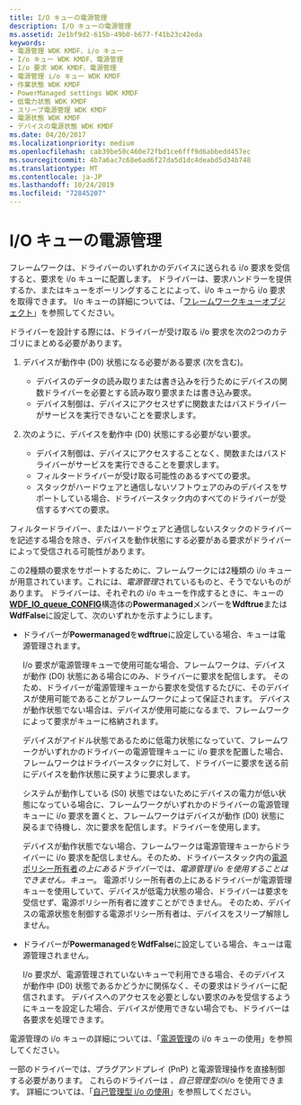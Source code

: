 ```yaml
---
title: I/O キューの電源管理
description: I/O キューの電源管理
ms.assetid: 2e1bf9d2-615b-49b0-b677-f41b23c42eda
keywords:
- 電源管理 WDK KMDF、i/o キュー
- I/o キュー WDK KMDF、電源管理
- I/o 要求 WDK KMDF、電源管理
- 電源管理 i/o キュー WDK KMDF
- 作業状態 WDK KMDF
- PowerManaged settings WDK KMDF
- 低電力状態 WDK KMDF
- スリープ電源管理 WDK KMDF
- 電源状態 WDK KMDF
- デバイスの電源状態 WDK KMDF
ms.date: 04/20/2017
ms.localizationpriority: medium
ms.openlocfilehash: cab39be50c460e72fbd1ce6fff9d6abbedd457ec
ms.sourcegitcommit: 4b7a6ac7c68e6ad6f27da5d1dc4deabd5d34b748
ms.translationtype: MT
ms.contentlocale: ja-JP
ms.lasthandoff: 10/24/2019
ms.locfileid: "72845207"
---
```

# <a name="power-management-for-io-queues"></a>I/O キューの電源管理


フレームワークは、ドライバーのいずれかのデバイスに送られる i/o 要求を受信すると、要求を i/o キューに配置します。 ドライバーは、要求ハンドラーを提供するか、またはキューをポーリングすることによって、i/o キューから i/o 要求を取得できます。 I/o キューの詳細については、「[フレームワークキューオブジェクト](framework-queue-objects.md)」を参照してください。

ドライバーを設計する際には、ドライバーが受け取る i/o 要求を次の2つのカテゴリにまとめる必要があります。

1.  デバイスが動作中 (D0) 状態になる必要がある要求 (次を含む)。
    -   デバイスのデータの読み取りまたは書き込みを行うためにデバイスの関数ドライバーを必要とする読み取り要求または書き込み要求。
    -   デバイス制御は、デバイスにアクセスせずに関数またはバスドライバーがサービスを実行できないことを要求します。

2.  次のように、デバイスを動作中 (D0) 状態にする必要がない要求。
    -   デバイス制御は、デバイスにアクセスすることなく、関数またはバスドライバーがサービスを実行できることを要求します。
    -   フィルタードライバーが受け取る可能性のあるすべての要求。
    -   スタックがハードウェアと通信しないソフトウェアのみのデバイスをサポートしている場合、ドライバースタック内のすべてのドライバーが受信するすべての要求。

フィルタードライバー、またはハードウェアと通信しないスタックのドライバーを記述する場合を除き、デバイスを動作状態にする必要がある要求がドライバーによって受信される可能性があります。

この2種類の要求をサポートするために、フレームワークには2種類の i/o キューが用意されています。これには、*電源管理*されているものと、そうでないものがあります。 ドライバーは、それぞれの i/o キューを作成するときに、キューの[**WDF\_IO\_queue\_CONFIG**](https://docs.microsoft.com/windows-hardware/drivers/ddi/wdfio/ns-wdfio-_wdf_io_queue_config)構造体の**Powermanaged**メンバーを**Wdftrue**または**WdfFalse**に設定して、次のいずれかを示すようにします。

-   ドライバーが**Powermanaged**を**wdftrue**に設定している場合、キューは電源管理されます。

    I/o 要求が電源管理キューで使用可能な場合、フレームワークは、デバイスが動作 (D0) 状態にある場合にのみ、ドライバーに要求を配信します。 そのため、ドライバーが電源管理キューから要求を受信するたびに、そのデバイスが使用可能であることがフレームワークによって保証されます。 デバイスが動作状態でない場合は、デバイスが使用可能になるまで、フレームワークによって要求がキューに格納されます。

    デバイスがアイドル状態であるために低電力状態になっていて、フレームワークがいずれかのドライバーの電源管理キューに i/o 要求を配置した場合、フレームワークはドライバースタックに対して、ドライバーに要求を送る前にデバイスを動作状態に戻すように要求します。

    システムが動作している (S0) 状態ではないためにデバイスの電力が低い状態になっている場合に、フレームワークがいずれかのドライバーの電源管理キューに i/o 要求を置くと、フレームワークはデバイスが動作 (D0) 状態に戻るまで待機し、次に要求を配信します。ドライバーを使用します。

    デバイスが動作状態でない場合、フレームワークは電源管理キューからドライバーに i/o 要求を配信しません。そのため、ドライバースタック内の[電源ポリシー所有者](power-policy-ownership.md)*の上にあるドライバー*では、*電源管理 i/o を使用することはできません。キュー*。 電源ポリシー所有者の上にあるドライバーが電源管理キューを使用していて、デバイスが低電力状態の場合、ドライバーは要求を受信せず、電源ポリシー所有者に渡すことができません。 そのため、デバイスの電源状態を制御する電源ポリシー所有者は、デバイスをスリープ解除しません。

-   ドライバーが**Powermanaged**を**WdfFalse**に設定している場合、キューは電源管理されません。

    I/o 要求が、電源管理されていないキューで利用できる場合、そのデバイスが動作中 (D0) 状態であるかどうかに関係なく、その要求はドライバーに配信されます。 デバイスへのアクセスを必要としない要求のみを受信するようにキューを設定した場合、デバイスが使用できない場合でも、ドライバーは各要求を処理できます。

電源管理の i/o キューの詳細については、「[電源管理](using-power-managed-i-o-queues.md)の i/o キューの使用」を参照してください。

一部のドライバーでは、プラグアンドプレイ (PnP) と電源管理操作を直接制御する必要があります。 これらのドライバーは *、自己管理型の*i/o を使用できます。 詳細については、「[自己管理型 i/o の使用](using-self-managed-i-o.md)」を参照してください。

 

 





